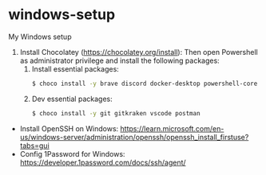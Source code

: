 # windows-setup

My Windows setup

1. Install Chocolatey (https://chocolatey.org/install):
   Then open Powershell as administrator privilege and install the following packages:
   1. Install essential packages:
      ```sh
      $ choco install -y brave discord docker-desktop powershell-core processhacker telegram notion
      ```
   2. Dev essential packages:
      ```sh
      $ choco install -y git gitkraken vscode postman
      ```

- Install OpenSSH on Windows: https://learn.microsoft.com/en-us/windows-server/administration/openssh/openssh_install_firstuse?tabs=gui
- Config 1Password for Windows: https://developer.1password.com/docs/ssh/agent/
